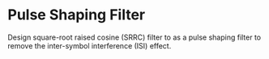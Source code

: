 # Pulse Shaping Filter
Design square-root raised cosine (SRRC) filter to as a pulse shaping filter to remove the inter-symbol interference (ISI) effect.

